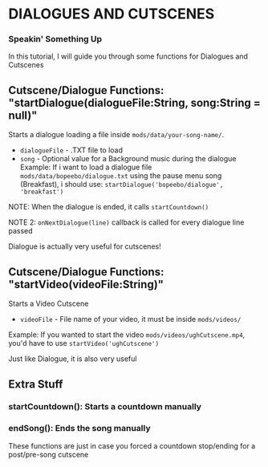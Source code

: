 # DIALOGUES AND CUTSCENES
### Speakin' Something Up
In this tutorial, I will guide you through some functions for Dialogues and Cutscenes

## Cutscene/Dialogue Functions: "startDialogue(dialogueFile:String, song:String = null)"
Starts a dialogue loading a file inside `mods/data/your-song-name/`.

- `dialogueFile` - .TXT file to load
- `song` - Optional value for a Background music during the dialogue
Example: If i want to load a dialogue file `mods/data/bopeebo/dialogue.txt` using the pause menu song (Breakfast), i should use: `startDialogue('bopeebo/dialogue', 'breakfast')`

NOTE: When the dialogue is ended, it calls `startCountdown()`

NOTE 2: `onNextDialogue(line)` callback is called for every dialogue line passed

Dialogue is actually very useful for cutscenes!

## Cutscene/Dialogue Functions: "startVideo(videoFile:String)"
Starts a Video Cutscene

- `videoFile` - File name of your video, it must be inside `mods/videos/`

Example: If you wanted to start the video `mods/videos/ughCutscene.mp4`, you'd have to use `startVideo('ughCutscene')`

Just like Dialogue, it is also very useful

## Extra Stuff
### startCountdown(): Starts a countdown manually
### endSong(): Ends the song manually
These functions are just in case you forced a countdown stop/ending for a post/pre-song cutscene
